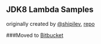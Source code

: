 ## JDK8 Lambda Samples
originally created by [@shipilev](https://github.com/shipilev), [repo](https://github.com/shipilev/jdk8-lambda-samples)

###Moved to [Bitbucket](https://bitbucket.org/katoquro/jdk8-lambda-samples)
